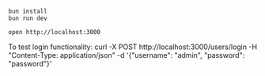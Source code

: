 ```
bun install
bun run dev
```

```
open http://localhost:3000
```

To test login functionality: 
curl -X POST http://localhost:3000/users/login -H "Content-Type: application/json" -d '{"username": "admin", "password": "password"}'